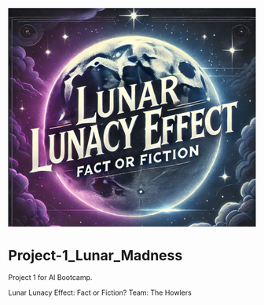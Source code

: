 <picture align="center">
<img title="Lunar Madness" alt="Lunar Madness" src="lunar_madness.png">
</picture>


# Project-1_Lunar_Madness
Project 1 for AI Bootcamp. 

Lunar Lunacy Effect: Fact or Fiction?
Team: The Howlers


